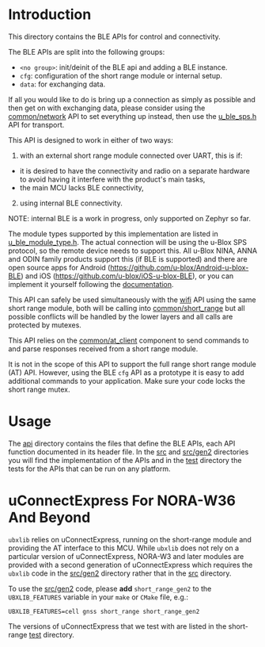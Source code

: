 # Introduction
This directory contains the BLE APIs for control and connectivity.

The BLE APIs are split into the following groups:

- `<no group>`: init/deinit of the BLE api and adding a BLE instance.
- `cfg`: configuration of the short range module or internal setup.
- `data`: for exchanging data.

If all you would like to do is bring up a connection as simply as possible and then get on with exchanging data, please consider using the [common/network](/common/network) API to set everything up instead, then use the [u_ble_sps.h](api/u_ble_sps.h) API for transport.

This API is designed to work in either of two ways:
1.  with an external short range module connected over UART, this is if:
  - it is desired to have the connectivity and radio on a separate hardware to avoid having it interfere with the product's main tasks,
  - the main MCU lacks BLE connectivity,
2. using internal BLE connectivity.

NOTE: internal BLE is a work in progress, only supported on Zephyr so far.

The module types supported by this implementation are listed in [u_ble_module_type.h](api/u_ble_module_type.h). The actual connection will be using the u-Blox SPS protocol, so the remote device needs to support this. All u-Blox NINA, ANNA and ODIN family products support this (if BLE is supported) and there are open source apps for Android  (https://github.com/u-blox/Android-u-blox-BLE) and iOS (https://github.com/u-blox/iOS-u-blox-BLE), or you can implement it yourself following the [documentation](https://www.u-blox.com/sites/default/files/LowEnergySerialPortService_ProtocolSpec_%28UBX-16011192%29.pdf).

This API can safely be used simultaneously with the [wifi](/wifi) API using the same short range module, both will be calling into [common/short_range](/common/short_range) but all possible conflicts will be handled by the lower layers and all calls are protected by mutexes.

This API relies on the [common/at_client](/common/at_client) component to send commands to and parse responses received from a short range module.

It is not in the scope of this API to support the full range short range module (AT) API. However, using the BLE `cfg` API as a prototype it is easy to add additional commands to your application. Make sure your code locks the short range mutex. 

# Usage
The [api](api) directory contains the files that define the BLE APIs, each API function documented in its header file.  In the [src](src) and [src/gen2](src/gen2) directories you will find the implementation of the APIs and in the [test](test) directory the tests for the APIs that can be run on any platform.

# uConnectExpress For NORA-W36 And Beyond
`ubxlib` relies on uConnectExpress, running on the short-range module and providing the AT interface to this MCU.  While `ubxlib` does not rely on a particular version of uConnectExpress, NORA-W3 and later modules are provided with a second generation of uConnectExpress which requires the `ubxlib` code in the [src/gen2](src/gen2) directory rather that in the [src](src) directory.

To use the [src/gen2](src/gen2) code, please **add** `short_range_gen2` to the `UBXLIB_FEATURES` variable in your `make` or `CMake` file, e.g.:

```
UBXLIB_FEATURES=cell gnss short_range short_range_gen2
```

The versions of uConnectExpress that we test with are listed in the short-range [test](/common/short_range/test) directory.